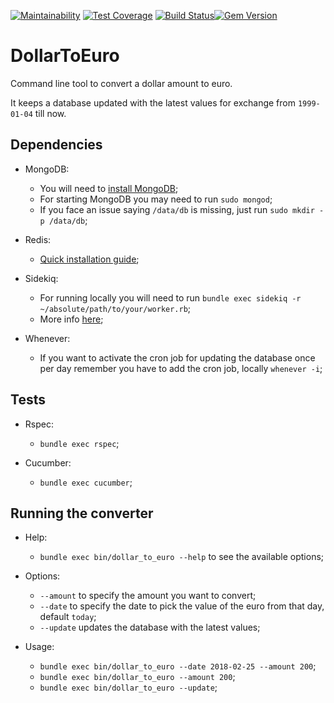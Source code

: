 [![Maintainability](https://api.codeclimate.com/v1/badges/a0b7d744a73e42bb731d/maintainability)](https://codeclimate.com/github/nisevi/dollar_to_euro/maintainability) [![Test Coverage](https://api.codeclimate.com/v1/badges/a0b7d744a73e42bb731d/test_coverage)](https://codeclimate.com/github/nisevi/dollar_to_euro/test_coverage) [![Build Status](https://semaphoreci.com/api/v1/nisevi/dollar_to_euro/branches/master/shields_badge.svg)](https://semaphoreci.com/nisevi/dollar_to_euro)[![Gem Version](https://badge.fury.io/rb/dollar_to_euro.svg)](https://badge.fury.io/rb/dollar_to_euro)

# DollarToEuro

Command line tool to convert a dollar amount to euro.

It keeps a database updated with the latest values for exchange from `1999-01-04` till now.

## Dependencies

- MongoDB:
    - You will need to [install MongoDB](https://docs.mongodb.com/manual/tutorial/install-mongodb-on-ubuntu/);
    - For starting MongoDB you may need to run `sudo mongod`;
    - If you face an issue saying `/data/db` is missing, just run `sudo mkdir -p /data/db`;

- Redis:
    - [Quick installation guide](https://redis.io/topics/quickstart);

- Sidekiq:
    - For running locally you will need to run `bundle exec sidekiq -r ~/absolute/path/to/your/worker.rb`;
    - More info [here](https://www.youtube.com/watch?v=bfPb1zD91Rg&list=PLjeHh2LSCFrWGT5uVjUuFKAcrcj5kSai1); 

- Whenever:
    - If you want to activate the cron job for updating the database once per day remember you have to add the cron job, locally `whenever -i`;

## Tests

- Rspec:
    - `bundle exec rspec`;

- Cucumber:
    - `bundle exec cucumber`;

## Running the converter

- Help:
    - `bundle exec bin/dollar_to_euro --help` to see the available options;

- Options:
    - `--amount` to specify the amount you want to convert;
    - `--date` to specify the date to pick the value of the euro from that day, default `today`;
    - `--update` updates the database with the latest values;

- Usage:
    - `bundle exec bin/dollar_to_euro --date 2018-02-25 --amount 200`;
    - `bundle exec bin/dollar_to_euro --amount 200`;
    - `bundle exec bin/dollar_to_euro --update`;